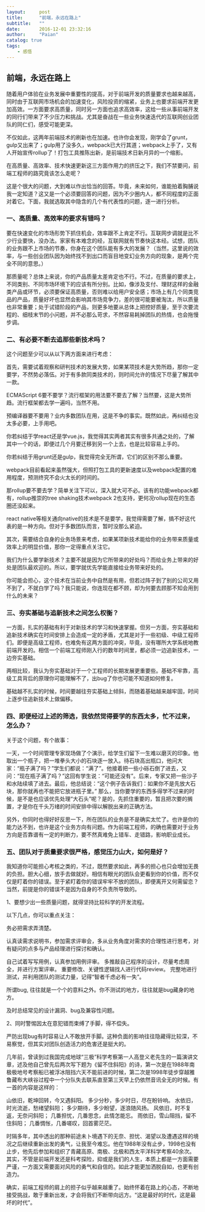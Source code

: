 ```yaml
---
layout:     post
title:      "前端，永远在路上"
subtitle:   ""
date:       2016-12-01 23:32:16
author:     "Paian"
catalog: true
tags:
    - 感悟
---
```


## 前端，永远在路上

随着用户体验在业务发展中重要性的提高，对于前端开发的质量要求也越来越高，同时由于互联网市场机会的加速变化，风险投资的缩紧，业务上也要求前端开发更加高效。一方面要求高质量，同时另一方面也追求高效率，这给一些从事前端开发的同行们带来了不少压力和挑战。尤其是奋战在一些业务快速迭代的互联网创业团队的同仁们，感受可能更深。

不仅如此，这两年前端技术的刷新也在加速。也许你会发现，刚学会了grunt，gulp又出来了；gulp用了没多久，webpack已大行其道；webpack上手了，又有人开始宣传rollup了！打包工具推陈出新，是前端技术日新月异的一个缩影。

在高质量、高效率、技术快速更新这三方面作用力的挤压之下，我们不禁要问，前端工程师的路究竟该怎么走呢？

这是个很大的问题，大到难以作出恰当的回答。毕竟，未来如何，谁能拍着胸脯说我一定知道？这又是一个必须要回答的问题，因为不少圈内人，都不同程度的正面对着它。下面，我就选取其中隐含的几个有代表性的问题，逐一进行分析。

### 一、高质量、高效率的要求有错吗？

要在快速变化的市场形势下抓住机会，效率跟不上肯定不行。互联网步调就是比不少行业要快，没办法。家家有本难念的经，互联网就有节奏快这本经。试想，团队的业务跟不上市场的节奏，你身在这个团队能有多大的发展？（当然，这里说的效率，与一些创业团队因为始终找不到出口而盲目地变幻业务方向的现象，是两个完全不同的意思。）

那质量呢？总体上来说，你的产品质量太差肯定也不行。不过，在质量的要求上，不同类别、不同市场环境下的应该有所分别。比如，像涉及支付、理财这样的金融类产品或环节，必须要保证高质量，否则难以给用户安全感；市场上有几个同类竞品的产品，质量好坏也显然会影响其市场竞争力，差的很可能要被淘汰，所以质量也非常重要；处于试错阶段的产品，则更多地要从总体上把控好质量，至于次要流程的、细枝末节的小问题，并不必那么苛求，不然容易耗掉团队的热情，也会拖慢步调。

### 二、有必要不断去追那些新技术吗？

这个问题至少可以从以下两方面来进行考虑：

首先，需要试着观察和研判技术的发展大势，如果某项技术是大势所趋，那你一定要学，不然势必落伍。对于有多款同类技术的，则时间允许的情况下尽量了解其中一款。

ECMAScript 6要不要学？流行框架的用法要不要去了解？当然要，这是大势所趋。流行框架都去学一遍吗，当然不用。

预编译器要不要用？业内多数团队在用，这是不争的事实。既然如此，再纠结也没太多必要，上手用吧。

你若纠结于学react还是学vue.js，我觉得其实两者其实有很多共通之处的，了解其中一个的话，即便过几个月要迁移到另一个上去，也是比较容易上手的。

你若纠结于用grunt还是gulp，我觉得完全无所谓，它们的区别不那么重要。

webpack目前看起来虽然强大，但照打包工具的更新速度以及webpack配置的难用程度，预测终究不会火太长的时间的。

那rollup要不要去学？简单关注下可以，深入就大可不必。该有的功能webpack都有，rollup推崇的tree shaking技术webpack 2也支持，更何况rollup现在的生态圈还没起来。

react native等相关通向native的技术是不是要学，我觉得需要了解，搞不好这代表的是一种方向。但对于多数团队而言，暂时没那么紧迫。

其次，需要结合自身的业务场景来考虑，如果某项新技术能给你的业务带来质量或效率上的明显价值，那你一定得重点关注它。

我们为什么要学新技术？主要不就是因为它所带来的好处吗？而给业务上带来的好处是团队最欢迎的。所以，要学就优先学能直接给业务带来好处的。

你可能会担心，这个技术在当前业务中自然是有用，但若过阵子到了别的公司又用不到了，不就白学了吗？我只能说，你连现在都不顾，却为何要去顾那不知会用到什么的未来？

### 三、夯实基础与追新技术之间怎么权衡？

一方面，扎实的基础有利于对新技术的学习和快速掌握。但另一方面，夯实基础和追新技术确实在时间安排上会造成一定的矛盾，尤其是对于一些初级、中级工程师们。即便是高级工程师，也难免有这两方面的冲突，毕竟，没有哪所大学系统地教前端开发的。相信一个前端工程师刚入行的数年时间里，都必须一边追新技术，一边夯实基础。

两相比较，我认为夯实基础对于一个工程师的长期发展更重要些。基础不牢靠，高级工具背后的原理你可能理解不了，出bug了你也可能不知道如何修复。

基础越不扎实的时候，时间要越往夯实基础上倾斜，而随着基础越来越牢固，时间上逐步往追新技术上做偏移。


### 四、即便经过上述的筛选，我依然觉得要学的东西太多，忙不过来，怎么办？

关于这个问题，有个故事：

一天，一个时间管理专家现场做了个演示，给学生们留下一生难以磨灭的印象。他取出一个瓶子，把一堆拳头大小的石块逐一放入。待石块高出瓶口，他问大家：“瓶子满了吗？”学生们都说：“满了”。他接着把一些小砾石倒了进去，又问：“现在瓶子满了吗？”这回有学生说：“可能还没有”。后来，专家又把一些沙子和水陆续填了进去。最后，他总结说：“这个例子告诉我们：如果你不是先放大石块，那你就再也不能把它放进瓶子里。”
那么，当你要学的东西多得学不过来的时候，是不是也应该优先处理“大石头”呢？是的，先抓住重要的，暂且把次要的搁置，才是你在千头万绪的时间安排中得以解脱出来的正确方法。

另外，你同时也得好好反思一下，所在团队的业务是不是确实太忙了。也许是你的能力达不到，也许是这个业务方向有问题。作为前端工程师，的确也需要对于业务方向是否靠谱有一定的判断力，要不然真难免上错车、走错路，影响职业成长。

### 五、团队对于质量要求很严格，感觉压力山大，如何是好？

我知道你可能担心考核之类的，不过，既然要求如此，再多的担心也只会增加无畏的负担。胆大心细，放手去做就好。相信有眼光的团队会更看到你的价值，而不仅仅是盯着你的错误。至于紧盯着你的错误牢牢不放的团队，即便离开又何需留恋？当然，前提是你的错误不是因为自身的不负责所导致的。

1、要想少出一些质量问题，就得坚持比较科学的开发流程。

以下几点，你可以重点关注：

务必把需求弄清楚。

认真读需求说明书，参加需求评审会，多从业务角度对需求的合理性进行思考，对有疑问的点多与产品经理进行探讨和确认。


自己试着写写用例，认真参加用例评审。
多推敲自己程序的设计，尽量考虑周全，并进行方案评审。
重要修改、关键性逻辑找人进行代码review。
完整地进行测试，并利用团队的测试力量，记得“智者千虑必有一失”。

所谓bug, 往往就是一个个的意料之外。你不测试的地方，往往就是bug藏身的地方。

及时总结常见的设计漏洞、bug及兼容性问题。

2、同时警惕因太在意犯错而束缚了手脚，得不偿失。

严防出现bug有时容易让人不敢放开手脚。这种负面的影响往往隐藏得比较深，不易察觉，但其实对团队创造活力的危害还是挺大的。

几年前，曾读到过我国完成地球“三极”科学考察第一人高登义老先生的一篇演讲文章，述及他自己曾先后两次写下题为《留不住斜阳》的诗，第一次是在1988年南极极地号考察船已被浮冰阻挡六天不能前进的时候，第二次是1998年徒步穿越雅鲁藏布大峡谷过程中一个分队失去联系直至第三天早上仍依然音讯全无的时候。有一首的内容是这样的：

山依旧，乾坤回转，今又遇斜阳。
多少分秒，多少时日，尽在盼铃响。
水依旧，时光流逝，愁绪望斜阳；
多少期待，多少盼望，逐浪随风扬。
风依旧，时不复返，无奈问斜阳；
几番担忧，几番思念，此情怎能忘。
雨依旧，雪山阻挡，留不住斜阳；
几番惆怅，几番嗟叹，回首雾茫茫。

时隔多年，其中透出的那种前途未卜境遇下的无奈、担忧、渴望以及遭遇这样的境况之后继续重新出发的勇气，让我至今难忘。他在1988年没有止步，1998也没有止步，他先后参加和组织了青藏高原、南极、北极和西太平洋科学考察40余次。
其实，不管是前端开发还是科考探险，抑或是我们的人生，本质上都是一方面需要严谨，一方面又需要面对风险的勇气和自信的。如此才能更加洒脱自如，也更有创造力。

确实，前端工程师的肩上的担子似乎越来越重了。始终怀着在路上的心态，不断地接受挑战，敢于重新出发，才会将我们不断带向远方。“这是最好的时代，这是最坏的时代”。